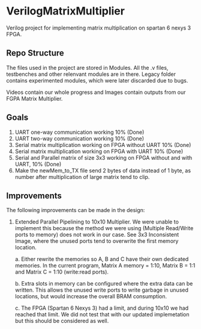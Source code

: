 # VerilogMatrixMultiplier
Verilog project for implementing matrix multiplication on spartan 6 nexys 3 FPGA.

## Repo Structure
The files used in the project are stored in Modules. All the .v files, testbenches and other relenvant modules are in there. Legacy folder contains experimented modules, which were later discarded due to bugs.

Videos contain our whole progress and Images contain outputs from our FGPA Matrix Multiplier.

## Goals
1. UART one-way communication working 10% (Done)
2. UART two-way communication working 10% (Done)
3. Serial matrix multiplication working on FPGA without UART 10% (Done)
4. Serial matrix multiplication working on FPGA with UART 10% (Done)
5. Serial and Parallel matrix of size 3x3 working on FPGA without and with UART, 10% (Done)
6. Make the newMem_to_TX file send 2 bytes of data instead of 1 byte, as number after multiplication of large matrix tend to clip.

## Improvements
The following improvements can be made in the design:
1. Extended Parallel Pipelining to 10x10 Multiplier. We were unable to implement this because the method we were using (Multiple Read/Write ports to memory) does not work in our case. See 3x3 Inconsistent Image, where the unused ports tend to overwrite the first memory location.
    
    a. Either rewrite the memories so A, B and C have their own dedicated memories. In the current program, Matrix A memory = 1:10, Matrix B = 1:1 and Matrix C = 1:10 (write:read ports).
    
    b. Extra slots in memory can be configured where the extra data can be written. This allows the unused write ports to write garbage in unused locations, but would increase the overall BRAM consumption.

    c. The FPGA (Spartan 6 Nexys 3) had a limit, and during 10x10 we had reached that limit. We did not test that with our updated implemetation but this should be considered as well.
